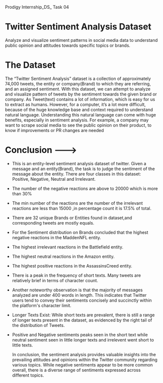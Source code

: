  Prodigy Internship_DS_ Task 04
# Twitter Sentiment Analysis Dataset 

Analyze and visualize sentiment patterns in social media data to understand public opinion and attitudes towards specific topics or brands.

# The Dataset
The “Twitter Sentiment Analysis” dataset is a collection of approximately 74,000 tweets, the entity or company(Brand) to which they are referring, and an assigned sentiment. With this dataset, we can attempt to analyze and visualize pattern of tweets by the sentiment towards the given brand or company.
                                                                                  As Tweet(text) contains a lot of information, which is easy for us to extract as humans. However, for a computer, it’s a lot more difficult, because of the huge knowledge base and context required to understand natural language. Understanding this natural language can come with huge benefits, especially in sentiment analysis. For example, a company may want to scrape social media to see the public opinion on their product, to know if improvements or PR changes are needed

# Conclusion --->
* This is an entity-level sentiment analysis dataset of twitter. Given a message and an entity(Brand), the task is to judge the sentiment of the message about the entity. There are four classes in this dataset: Positive, Negative, Neutral and Irrelevant.
* The number of the negative reactions are above to 20000 which is more than 30%
* The min number of the reactions are the number of the irrelevant reactions are less than 15000 ,in percentage count it is 17.5% of total.
* There are 32 unique Brands or Entities found in dataset,and corresponding tweets are mostly equals.
* For the Sentiment distribution on Brands concluded that the highest negative reactions in the MaddenNFL entity.
* The highest irrelevant reactions in the Battlefield entity.
* The highest neutral reactions in the Amazon entity.
* The highest positive reactions in the AssassinsCreed entity.
* There is a peak in the frequency of short texts. Many tweets are relatively brief in terms of character count.
* Another noteworthy observation is that the majority of messages analyzed are under 400 words in length. This indicates that Twitter users tend to convey their sentiments concisely and succinctly within the platform's character limit.
* Longer Texts Exist: While short texts are prevalent, there is still a range of longer texts present in the dataset, as evidenced by the right tail of the distribution of Tweets.
* Positive and Negative sentiments peaks seen in the short text while neutral sentiment seen in little longer texts and irrelevent went short to little texts.
  
    In conclusion, the sentiment analysis provides valuable insights into the prevailing attitudes and opinions within the Twitter community regarding various topics. While negative sentiments appear to be more common overall, there is a diverse range of sentiments expressed across different topics.
